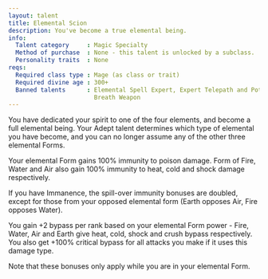 ```yaml
---
layout: talent
title: Elemental Scion
description: You've become a true elemental being.
info:
  Talent category     : Magic Specialty
  Method of purchase  : None - this talent is unlocked by a subclass.
  Personality traits  : None
reqs:
  Required class type : Mage (as class or trait)
  Required divine age : 300+
  Banned talents      : Elemental Spell Expert, Expert Telepath and Potent
                        Breath Weapon
---
```


You have dedicated your spirit to one of the four elements, and become a full elemental being. Your Adept talent determines which type of elemental you have become, and you can no longer assume any of the other three elemental Forms.

Your elemental Form gains 100% immunity to poison damage. Form of Fire, Water and Air also gain 100% immunity to heat, cold and shock damage respectively.

If you have Immanence, the spill-over immunity bonuses are doubled, except for those from your opposed elemental form (Earth opposes Air, Fire opposes Water).

You gain +2 bypass per rank based on your elemental Form power - Fire, Water, Air and Earth give heat, cold, shock and crush bypass respectively. You also get +100% critical bypass for all attacks you make if it uses this damage type.

Note that these bonuses only apply while you are in your elemental Form.